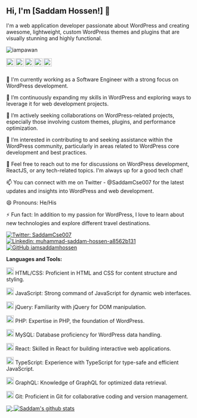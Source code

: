 ## Hi, I'm [Saddam Hossen!] 👋

I'm a web application developer passionate about WordPress and creating awesome, lightweight, custom WordPress themes and plugins that are visually stunning and highly functional.

<p align="left"> <img src="https://komarev.com/ghpvc/?username=iampawan&label=Views&color=blue&style=plastic" alt="iampawan" /> </p>

<a href="https://twitter.com/SaddamCse007">
  <img align="left" alt="Saddam's Twitter" width="22px" src="https://cdn.jsdelivr.net/npm/simple-icons@v3/icons/twitter.svg" />
</a>
<a href="https://linkedin.com/in/muhammad-saddam-hossen-a8562b131">
  <img align="left" alt="Saddam's Linkdein" width="22px" src="https://cdn.jsdelivr.net/npm/simple-icons@v3/icons/linkedin.svg" />
</a>
<a href="https://github.com/iamsaddamhossen">
  <img align="left" alt="Saddam's Github" width="22px" src="https://cdn.jsdelivr.net/npm/simple-icons@v3/icons/github.svg" />
</a>
<a href="https://instagram.com/saddam.wp/">
  <img align="left" alt="Saddam's Instagram" width="22px" src="https://cdn.jsdelivr.net/npm/simple-icons@v3/icons/instagram.svg" />
</a>
<a href="https://www.facebook.com/saddam.io/">
  <img align="left" alt="Saddam's Facebook" width="22px" src="https://cdn.jsdelivr.net/npm/simple-icons@v3/icons/facebook.svg" />
</a>


<br/>
<br/>


🔭 I'm currently working as a Software Engineer with a strong focus on WordPress development.

🌱 I’m continuously expanding my skills in WordPress and exploring ways to leverage it for web development projects.

👯 I’m actively seeking collaborations on WordPress-related projects, especially those involving custom themes, plugins, and performance optimization.

🤔 I’m interested in contributing to and seeking assistance within the WordPress community, particularly in areas related to WordPress core development and best practices.

💬 Feel free to reach out to me for discussions on WordPress development, ReactJS, or any tech-related topics. I'm always up for a good tech chat!

📫 You can connect with me on Twitter - @SaddamCse007 for the latest updates and insights into WordPress and web development.

😄 Pronouns: He/His

⚡ Fun fact: In addition to my passion for WordPress, I love to learn about new technologies and explore different travel destinations.

[![Twitter: SaddamCse007](https://img.shields.io/twitter/follow/SaddamCse007?style=social)](https://twitter.com/SaddamCse007)
[![Linkedin: muhammad-saddam-hossen-a8562b131](https://img.shields.io/badge/-imsaddam-blue?style=flat-square&logo=Linkedin&logoColor=white&link=https://www.linkedin.com/in/muhammad-saddam-hossen-a8562b131/)](https://www.linkedin.com/in/muhammad-saddam-hossen-a8562b131/)
[![GitHub iamsaddamhossen](https://img.shields.io/github/followers/iamsaddamhossen?label=follow&style=social)](https://github.com/iamsaddamhossen)



**Languages and Tools:**  

<code><img height="20" src="https://img.icons8.com/color/48/000000/html-5.png"></code> HTML/CSS: Proficient in HTML and CSS for content structure and styling.

<code><img height="20" src="https://img.icons8.com/color/48/000000/javascript.png"></code> JavaScript: Strong command of JavaScript for dynamic web interfaces.

<code><img height="20" src="https://icons8.com/icon/12276/js"></code> jQuery: Familiarity with jQuery for DOM manipulation.

<code><img height="20" src="https://img.icons8.com/color/48/000000/php.png"></code> PHP: Expertise in PHP, the foundation of WordPress.

<code><img height="20" src="https://img.icons8.com/color/48/000000/mysql.png"></code> MySQL: Database proficiency for WordPress data handling.

<code><img height="20" src="https://img.icons8.com/color/48/000000/react-native.png"></code> React: Skilled in React for building interactive web applications.

<code><img height="20" src="https://img.icons8.com/color/48/000000/typescript.png"></code> TypeScript: Experience with TypeScript for type-safe and efficient JavaScript.

<code><img height="20" src="https://img.icons8.com/color/48/000000/graphql.png"></code> GraphQL: Knowledge of GraphQL for optimized data retrieval.

<code><img height="20" src="https://img.icons8.com/color/48/000000/git.png"></code> Git: Proficient in Git for collaborative coding and version management.


<a href="https://github.com/iamsaddamhossen">
  <img align="center" src="https://github-readme-stats.vercel.app/api/top-langs/?username=iamsaddamhossen&theme=light&hide_langs_below=1" />
</a>
<a href="https://github.com/iamsaddamhossen">
 <img align="center" src="https://github-readme-stats.vercel.app/api?username=iamsaddamhossen&show_icons=true&theme=light&line_height=27" alt="Saddam's github stats"/>
</a>


